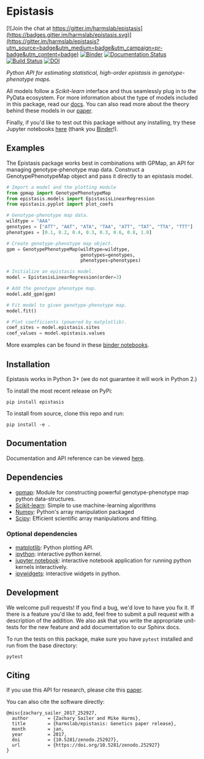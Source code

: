 # Epistasis

[![Join the chat at https://gitter.im/harmslab/epistasis](https://badges.gitter.im/harmslab/epistasis.svg)](https://gitter.im/harmslab/epistasis?utm_source=badge&utm_medium=badge&utm_campaign=pr-badge&utm_content=badge)
[![Binder](http://mybinder.org/badge.svg)](https://beta.mybinder.org/v2/gh/harmslab/epistasis-notebooks/master)
[![Documentation Status](https://readthedocs.org/projects/epistasis/badge/?version=latest)](http://epistasis.readthedocs.io/?badge=latest)
[![Build Status](https://travis-ci.org/harmslab/epistasis.svg?branch=master)](https://travis-ci.org/harmslab/epistasis)
[![DOI](https://zenodo.org/badge/DOI/10.5281/zenodo.1215853.svg)](https://doi.org/10.5281/zenodo.1215853)

*Python API for estimating statistical, high-order epistasis in genotype-phenotype maps.*

All models follow a *Scikit-learn* interface and thus seamlessly plug in to the PyData ecosystem. For more information about the type of models included in this package,
read our [docs](http://epistasis.readthedocs.io/?badge=latest). You can also read more about the theory behind these models in our [paper](https://doi.org/10.1534/genetics.116.195214).

Finally, if you'd like to test out this package without any installing, try these Jupyter notebooks [here](https://mybinder.org/v2/gh/harmslab/epistasis-notebooks/master) (thank you [Binder](https://mybinder.org/)!).

## Examples

The Epistasis package works best in combinations with GPMap, an API for managing
genotype-phenotype map data. Construct a GenotypePhenotypeMap object and pass it
directly to an epistasis model.


```python
# Import a model and the plotting module
from gpmap import GenotypePhenotypeMap
from epistasis.models import EpistasisLinearRegression
from epistasis.pyplot import plot_coefs

# Genotype-phenotype map data.
wildtype = "AAA"
genotypes = ["ATT", "AAT", "ATA", "TAA", "ATT", "TAT", "TTA", "TTT"]
phenotypes = [0.1, 0.2, 0.4, 0.3, 0.3, 0.6, 0.8, 1.0]

# Create genotype-phenotype map object.
gpm = GenotypePhenotypeMap(wildtype=wildtype,
                           genotypes=genotypes,
                           phenotypes=phenotypes)

# Initialize an epistasis model.
model = EpistasisLinearRegression(order=3)

# Add the genotype phenotype map.
model.add_gpm(gpm)

# Fit model to given genotype-phenotype map.
model.fit()

# Plot coefficients (powered by matplotlib).
coef_sites = model.epistasis.sites
coef_values = model.epistasis.values
```

More examples can be found in these [binder notebooks](https://mybinder.org/v2/gh/harmslab/epistasis-notebooks/master).

## Installation

Epistasis works in Python 3+ (we do not guarantee it will work in Python 2.)

To install the most recent release on PyPi:
```
pip install epistasis
```

To install from source, clone this repo and run:
```
pip install -e .
```

## Documentation

Documentation and API reference can be viewed [here](http://epistasis.readthedocs.io/).

## Dependencies

* [gpmap](https://github.com/harmslab/gpmap): Module for constructing powerful genotype-phenotype map python data-structures.
* [Scikit-learn](http://scikit-learn.org/stable/): Simple to use machine-learning algorithms
* [Numpy](http://www.numpy.org/): Python's array manipulation packaged
* [Scipy](http://www.scipy.org/): Efficient scientific array manipulations and fitting.

### Optional dependencies

* [matplotlib](): Python plotting API.
* [ipython](): interactive python kernel.
* [jupyter notebook](): interactive notebook application for running python kernels interactively.   
* [ipywidgets](): interactive widgets in python.

## Development

We welcome pull requests! If you find a bug, we'd love to have you fix it. If
there is a feature you'd like to add, feel free to submit a
pull request with a description of the addition. We also ask that you write the
appropriate unit-tests for the new feature and add documentation to our Sphinx docs.

To run the tests on this package, make sure you have `pytest` installed and run from the base directory:

```
pytest
```

## Citing
If you use this API for research, please cite this [paper](https://doi.org/10.1534/genetics.116.195214).

You can also cite the software directly:

```
@misc{zachary_sailer_2017_252927,
  author       = {Zachary Sailer and Mike Harms},
  title        = {harmslab/epistasis: Genetics paper release},
  month        = jan,
  year         = 2017,
  doi          = {10.5281/zenodo.252927},
  url          = {https://doi.org/10.5281/zenodo.252927}
}
```

